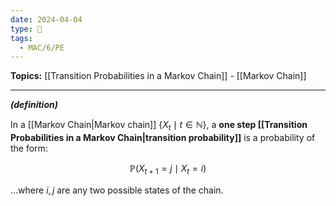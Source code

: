 ```yaml
---
date: 2024-04-04
type: 🧠
tags:
  - MAC/6/PE
---
```


**Topics:** [[Transition Probabilities in a Markov Chain]] - [[Markov Chain]]

---

_**(definition)**_

In a [[Markov Chain|Markov chain]] $\left\{ X_{t} \mid t \in \mathbb{N} \right\}$, a **one step [[Transition Probabilities in a Markov Chain|transition probability]]** is a probability of the form:

$$
\mathbb{P}(X_{t+1}=j \mid X_{t}=i)
$$

…where $i, j$ are any two possible states of the chain.
